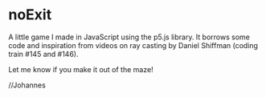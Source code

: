 # noExit
A little game I made in JavaScript using the p5.js library.
It borrows some code and inspiration from videos on ray casting 
by Daniel Shiffman (coding train #145 and #146).

Let me know if you make it out of the maze!

//Johannes
